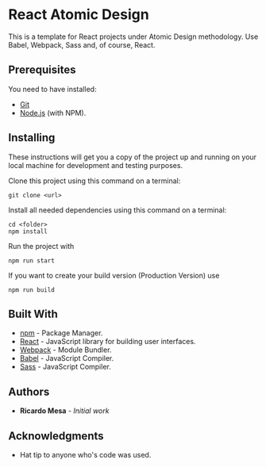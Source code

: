# React Atomic Design
This is a template for React projects under Atomic Design methodology. Use Babel, Webpack, Sass and, of course, React.

## Prerequisites

You need to have installed:

* [Git](https://git-scm.com/downloads)
* [Node.js](https://nodejs.org/en/download/) (with NPM).

## Installing
These instructions will get you a copy of the project up and running on your local machine for development and testing purposes.

Clone this project using this command on a terminal:

```
git clone <url>
```

Install all needed dependencies using this command on a terminal:

```
cd <folder>
npm install
```

Run the project with

```
npm run start
```

If you want to create your build version (Production Version) use

```
npm run build
```


## Built With

* [npm](https://www.npmjs.com/) - Package Manager.
* [React](https://www.npmjs.com/) - JavaScript library for building user interfaces.
* [Webpack](https://webpack.js.org/) - Module Bundler.
* [Babel](https://babeljs.io/) - JavaScript Compiler.
* [Sass](https://babeljs.io/) - JavaScript Compiler.


## Authors

* **Ricardo Mesa** - *Initial work* 

## Acknowledgments

* Hat tip to anyone who's code was used.

